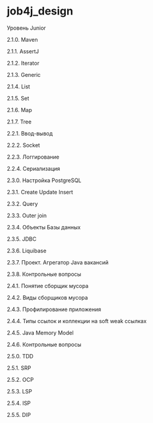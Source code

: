 # job4j_design
Уровень Junior 

2.1.0. Maven

2.1.1. AssertJ

2.1.2. Iterator

2.1.3. Generic

2.1.4. List

2.1.5. Set

2.1.6. Map

2.1.7. Tree


2.2.1. Ввод-вывод

2.2.2. Socket

2.2.3. Логгирование

2.2.4. Сериализация


2.3.0. Настройка PostgreSQL

2.3.1. Create Update Insert

2.3.2. Query

2.3.3. Outer join

2.3.4. Объекты Базы данных

2.3.5. JDBC

2.3.6. Liquibase

2.3.7. Проект. Агрегатор Java вакансий

2.3.8. Контрольные вопросы


2.4.1. Понятие сборщик мусора

2.4.2. Виды сборщиков мусора

2.4.3. Профилирование приложения

2.4.4. Типы ссылок и коллекции на soft weak ссылках

2.4.5. Java Memory Model

2.4.6. Контрольные вопросы


2.5.0. TDD

2.5.1. SRP

2.5.2. OCP

2.5.3. LSP

2.5.4. ISP

2.5.5. DIP

